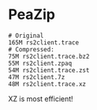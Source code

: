 
# PeaZip
```
# Original
165M rs2client.trace
# Compressed:
75M rs2client.trace.bz2
55M rs2client.zpaq
54M rs2client.trace.zst
47M rs2client.7z
48M rs2client.trace.xz
```

XZ is most efficient!
